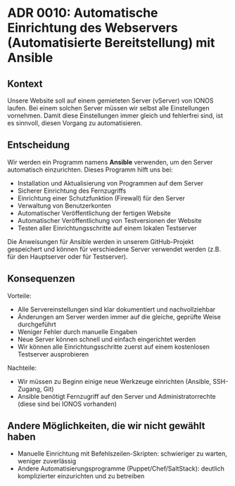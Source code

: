 # ADR 0010: Automatische Einrichtung des Webservers (Automatisierte Bereitstellung) mit Ansible

## Kontext

Unsere Website soll auf einem gemieteten Server (vServer) von IONOS laufen. Bei einem solchen Server müssen wir selbst
alle Einstellungen vornehmen. Damit diese Einstellungen immer gleich und fehlerfrei sind, ist es sinnvoll, diesen
Vorgang zu automatisieren.

## Entscheidung

Wir werden ein Programm namens **Ansible** verwenden, um den Server automatisch einzurichten. Dieses Programm hilft uns
bei:

- Installation und Aktualisierung von Programmen auf dem Server
- Sicherer Einrichtung des Fernzugriffs
- Einrichtung einer Schutzfunktion (Firewall) für den Server
- Verwaltung von Benutzerkonten
- Automatischer Veröffentlichung der fertigen Website
- Automatischer Veröffentlichung von Testversionen der Website
- Testen aller Einrichtungsschritte auf einem lokalen Testserver

Die Anweisungen für Ansible werden in unserem GitHub-Projekt gespeichert und können für verschiedene Server verwendet
werden (z.B. für den Hauptserver oder für Testserver).

## Konsequenzen

Vorteile:

- Alle Servereinstellungen sind klar dokumentiert und nachvollziehbar
- Änderungen am Server werden immer auf die gleiche, geprüfte Weise durchgeführt
- Weniger Fehler durch manuelle Eingaben
- Neue Server können schnell und einfach eingerichtet werden
- Wir können alle Einrichtungsschritte zuerst auf einem kostenlosen Testserver ausprobieren

Nachteile:

- Wir müssen zu Beginn einige neue Werkzeuge einrichten (Ansible, SSH-Zugang, Git)
- Ansible benötigt Fernzugriff auf den Server und Administratorrechte (diese sind bei IONOS vorhanden)

## Andere Möglichkeiten, die wir nicht gewählt haben

- Manuelle Einrichtung mit Befehlszeilen-Skripten: schwieriger zu warten, weniger zuverlässig
- Andere Automatisierungsprogramme (Puppet/Chef/SaltStack): deutlich komplizierter einzurichten und zu betreiben
